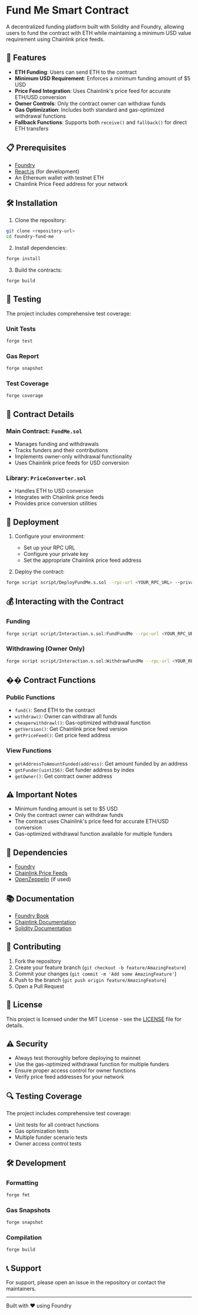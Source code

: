 # Fund Me Smart Contract

A decentralized funding platform built with Solidity and Foundry, allowing users to fund the contract with ETH while maintaining a minimum USD value requirement using Chainlink price feeds.

## 🚀 Features

- **ETH Funding**: Users can send ETH to the contract
- **Minimum USD Requirement**: Enforces a minimum funding amount of $5 USD
- **Price Feed Integration**: Uses Chainlink's price feed for accurate ETH/USD conversion
- **Owner Controls**: Only the contract owner can withdraw funds
- **Gas Optimization**: Includes both standard and gas-optimized withdrawal functions
- **Fallback Functions**: Supports both `receive()` and `fallback()` for direct ETH transfers

## 📋 Prerequisites

- [Foundry](https://book.getfoundry.sh/getting-started/installation)
- [React.js](https://react.dev/) (for development)
- An Ethereum wallet with testnet ETH
- Chainlink Price Feed address for your network

## 🛠️ Installation

1. Clone the repository:
```bash
git clone <repository-url>
cd foundry-fund-me
```

2. Install dependencies:
```bash
forge install
```

3. Build the contracts:
```bash
forge build
```

## 🧪 Testing

The project includes comprehensive test coverage:

### Unit Tests
```bash
forge test
```

### Gas Report
```bash
forge snapshot
```

### Test Coverage
```bash
forge coverage
```

## 📝 Contract Details

### Main Contract: `FundMe.sol`
- Manages funding and withdrawals
- Tracks funders and their contributions
- Implements owner-only withdrawal functionality
- Uses Chainlink price feeds for USD conversion

### Library: `PriceConverter.sol`
- Handles ETH to USD conversion
- Integrates with Chainlink price feeds
- Provides price conversion utilities

## 🚀 Deployment

1. Configure your environment:
   - Set up your RPC URL
   - Configure your private key
   - Set the appropriate Chainlink price feed address

2. Deploy the contract:
```bash
forge script script/DeployFundMe.s.sol --rpc-url <YOUR_RPC_URL> --private-key <YOUR_PRIVATE_KEY> --broadcast
```

## 💰 Interacting with the Contract

### Funding
```bash
forge script script/Interaction.s.sol:FundFundMe --rpc-url <YOUR_RPC_URL> --private-key <YOUR_PRIVATE_KEY> --broadcast
```

### Withdrawing (Owner Only)
```bash
forge script script/Interaction.s.sol:WithdrawFundMe --rpc-url <YOUR_RPC_URL> --private-key <YOUR_PRIVATE_KEY> --broadcast
```

## �� Contract Functions

### Public Functions
- `fund()`: Send ETH to the contract
- `withdraw()`: Owner can withdraw all funds
- `cheaperwithdrawl()`: Gas-optimized withdrawal function
- `getVersion()`: Get Chainlink price feed version
- `getPriceFeed()`: Get price feed address

### View Functions
- `getAddressToAmountFunded(address)`: Get amount funded by an address
- `getFunder(uint256)`: Get funder address by index
- `getOwner()`: Get contract owner address

## ⚠️ Important Notes

- Minimum funding amount is set to $5 USD
- Only the contract owner can withdraw funds
- The contract uses Chainlink's price feed for accurate ETH/USD conversion
- Gas-optimized withdrawal function available for multiple funders

## 🔗 Dependencies

- [Foundry](https://book.getfoundry.sh/)
- [Chainlink Price Feeds](https://docs.chain.link/data-feeds/price-feeds)
- [OpenZeppelin](https://www.openzeppelin.com/) (if used)

## 📚 Documentation

- [Foundry Book](https://book.getfoundry.sh/)
- [Chainlink Documentation](https://docs.chain.link/)
- [Solidity Documentation](https://docs.soliditylang.org/)

## 🤝 Contributing

1. Fork the repository
2. Create your feature branch (`git checkout -b feature/AmazingFeature`)
3. Commit your changes (`git commit -m 'Add some AmazingFeature'`)
4. Push to the branch (`git push origin feature/AmazingFeature`)
5. Open a Pull Request

## 📄 License

This project is licensed under the MIT License - see the [LICENSE](LICENSE) file for details.

## ⚠️ Security

- Always test thoroughly before deploying to mainnet
- Use the gas-optimized withdrawal function for multiple funders
- Ensure proper access control for owner functions
- Verify price feed addresses for your network

## 🔍 Testing Coverage

The project includes comprehensive test coverage:
- Unit tests for all contract functions
- Gas optimization tests
- Multiple funder scenario tests
- Owner access control tests

## 🛠️ Development

### Formatting
```bash
forge fmt
```

### Gas Snapshots
```bash
forge snapshot
```

### Compilation
```bash
forge build
```

## 📞 Support

For support, please open an issue in the repository or contact the maintainers.

---

Built with ❤️ using Foundry
